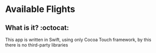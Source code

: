 # Available Flights

## What is it? :octocat:
This app is written in Swift, using only Cocoa Touch framework, by this there is no third-party libraries
